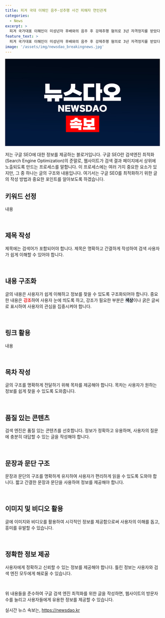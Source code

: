 ```yaml
---
title: 피겨 국대 이해인 음주·성추행 사건 피해자 연인관계
categories:
  - News
excerpt: >
  피겨 국가대표 이해인이 미성년자 후배와의 음주 후 강제추행 혐의로 3년 자격정지를 받았다. 이해인은 강제추행을 부인하고, A씨와의 관계를 연인 사이로 설명하며 소명하고 있다. 하지만 밀라노 동계올림픽 출전이 무산된 것에 대해 절망을 토로하고 있다. 법률대리인은 가벼운 스킨십을 주장하며 선처를 구할 예정이라 전했다. 이해인과 함께 음주한 B씨도 1년 자격정지 징계를 받았다.
feature_text: >
  피겨 국가대표 이해인이 미성년자 후배와의 음주 후 강제추행 혐의로 3년 자격정지를 받았다. 이해인은 강제추행을 부인하고, A씨와의 관계를 연인 사이로 설명하며 소명하고 있다. 하지만 밀라노 동계올림픽 출전이 무산된 것에 대해 절망을 토로하고 있다. 법률대리인은 가벼운 스킨십을 주장하며 선처를 구할 예정이라 전했다. 이해인과 함께 음주한 B씨도 1년 자격정지 징계를 받았다.
image: '/assets/img/newsdao_breakingnews.jpg'
---
```


<p><img src="/assets/img/newsdao_breakingnews.jpg" alt="implanttips 속보" /></p>

<p>저는 구글 SEO에 대한 정보를 제공하는 블로거입니다. 구글 SEO란 검색엔진 최적화(Search Engine Optimization)의 준말로, 웹사이트가 검색 결과 페이지에서 상위에 노출되도록 만드는 프로세스를 말합니다. 이 프로세스에는 여러 가지 중요한 요소가 있지만, 그 중 하나는 글의 구조와 내용입니다. 여기서는 구글 SEO를 최적화하기 위한 글의 작성 방법과 중요한 포인트를 알아보도록 하겠습니다. </p>

<h2 data-ke-size="size26">키워드 선정</h2>

<p>내용</p>

<p data-ke-size="size16">&nbsp;</p>

<h2 data-ke-size="size26">제목 작성</h2>

<p>제목에는 검색어가 포함되어야 합니다. 제목은 명확하고 간결하게 작성하여 검색 사용자가 쉽게 이해할 수 있어야 합니다.</p>

<p data-ke-size="size16">&nbsp;</p>

<h2 data-ke-size="size26">내용 구조화</h2>

<p>글의 내용은 사용자가 쉽게 이해하고 정보를 찾을 수 있도록 구조화되어야 합니다. 중요한 내용은 <b><span style="color: #ee2323;">강조</span></b>하여 사용자 눈에 띄도록 하고, 강조가 필요한 부분은 <b><span style="background-color: #21538527;">색상</span></b>이나 굵은 글씨로 표시하여 사용자의 관심을 집중시켜야 합니다.</p>

<p data-ke-size="size16">&nbsp;</p>

<h2 data-ke-size="size26">링크 활용</h2>

<p>내용</p>

<p data-ke-size="size16">&nbsp;</p>

<h2 data-ke-size="size26">목차 작성</h2>

<p>글의 구조를 명확하게 전달하기 위해 목차를 제공해야 합니다. 목차는 사용자가 원하는 정보를 쉽게 찾을 수 있도록 도와줍니다.</p>

<p data-ke-size="size16">&nbsp;</p>

<h2 data-ke-size="size26">품질 있는 콘텐츠</h2>

<p>검색 엔진은 품질 있는 콘텐츠를 선호합니다. 정보가 정확하고 유용하며, 사용자의 질문에 충분히 대답할 수 있는 글을 작성해야 합니다.</p>

<p data-ke-size="size16">&nbsp;</p>

<h2 data-ke-size="size26">문장과 문단 구조</h2>

<p>문장과 문단의 구조를 명확하게 유지하여 사용자가 편리하게 읽을 수 있도록 도와야 합니다. 짧고 간결한 문장과 문단을 사용하여 정보를 제공해야 합니다.</p>

<p data-ke-size="size16">&nbsp;</p>

<h2 data-ke-size="size26">이미지 및 비디오 활용</h2>

<p>글에 이미지와 비디오를 활용하여 시각적인 정보를 제공함으로써 사용자의 이해를 돕고, 흥미를 유발할 수 있습니다.</p>

<p data-ke-size="size16">&nbsp;</p>

<h2 data-ke-size="size26">정확한 정보 제공</h2>

<p>사용자에게 정확하고 신뢰할 수 있는 정보를 제공해야 합니다. 틀린 정보는 사용자와 검색 엔진 모두에게 해로울 수 있습니다.</p>

<p data-ke-size="size16">&nbsp;</p>

<p>위 내용들을 준수하여 구글 검색 엔진 최적화를 위한 글을 작성하면, 웹사이트의 방문자 수를 늘리고 사용자들에게 유용한 정보를 제공할 수 있습니다.</p>
실시간 뉴스 속보는, <a href="https://newsdao.kr" rel="dofollow">https://newsdao.kr</a>


